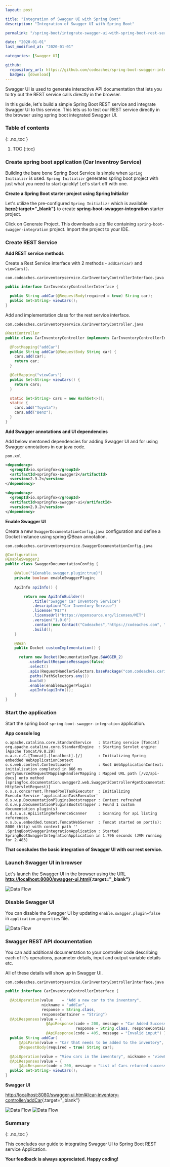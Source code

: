 ```yaml
---
layout: post

title: "Integration of Swagger UI with Spring Boot"
description: "Integration of Swagger UI with Spring Boot"

permalink: "/spring-boot/integrate-swagger-ui-with-spring-boot-rest-services"

date: "2020-01-01"
last_modified_at: "2020-01-01"

categories: [Swagger UI]

github:
  repository_url: https://github.com/codeaches/spring-boot-swagger-integration
  badges: [download]
---
```


Swagger UI is used to generate interactive API documentation that lets you to try out the REST service calls directly in the browser.

In this guide, let's build a simple Spring Boot REST service and integrate Swagger UI to this service. This lets us to test our REST service directly in the browser using spring boot integrated Swagger UI.<!-- excerpt end -->

### **Table of contents**
{: .no_toc }

1. TOC
{:toc}

### **Create spring boot application (Car Inventroy Service)**

Building the bare bone Spring Boot Service is simple when `Spring Initializr` is used. `Spring Initializr` generates spring boot project with just what you need to start quickly! Let's start off with one.

**Create a Spring Boot starter project using Spring Initializr**

Let's utilize the pre-configured `Spring Initializr` which is available **[here](https://start.spring.io/#!type=maven-project&language=java&platformVersion=2.2.4.RELEASE&packaging=jar&jvmVersion=13&groupId=com.codeaches&artifactId=spring-boot-swagger-integration&name=spring-boot-swagger-integration&description=demo%20project%20for%20spring%20boot&packageName=com.codeaches.carinventoryservice&dependencies=web){:target="_blank"}** to create **spring-boot-swagger-integration** starter project.

Click on Generate Project. This downloads a zip file containing `spring-boot-swagger-integration` project. Import the project to your IDE.

### **Create REST Service**

**Add REST service methods**

Create a Rest Service interface with 2 methods - `addCar(car)` and `viewCars()`.

`com.codeaches.carinventoryservice.CarInventoryControllerInterface.java`

```java
public interface CarInventoryControllerInterface {

  public String addCar(@RequestBody(required = true) String car);
  public Set<String> viewCars();
}
```

Add and implementation class for the rest service interface.

`com.codeaches.carinventoryservice.CarInventoryController.java`

```java
@RestController
public class CarInventoryController implements CarInventoryControllerInterface {

  @PostMapping("addCar")
  public String addCar(@RequestBody String car) {
    cars.add(car);
    return car;
  }

  @GetMapping("viewCars")
  public Set<String> viewCars() {
    return cars;
  }

  static Set<String> cars = new HashSet<>();
  static {
    cars.add("Toyota");
    cars.add("Benz");
  }
}
```

**Add Swagger annotations and UI dependencies**

Add below mentoned dependencies for adding Swagger UI and for using Swagger annotations in our java code.

`pom.xml`

```xml
<dependency>
  <groupId>io.springfox</groupId>
  <artifactId>springfox-swagger2</artifactId>
  <version>2.9.2</version>
</dependency>

<dependency>
  <groupId>io.springfox</groupId>
  <artifactId>springfox-swagger-ui</artifactId>
  <version>2.9.2</version>
</dependency>
```

**Enable Swagger UI**

Create a new `SwaggerDocumentationConfig.java` configuration  and define a Docket instance using spring @Bean annotation.

`com.codeaches.carinventoryservice.SwaggerDocumentationConfig.java`

```java
@Configuration
@EnableSwagger2
public class SwaggerDocumentationConfig {

    @Value("${enable.swagger.plugin:true}")
    private boolean enableSwaggerPlugin;
  
    ApiInfo apiInfo() {

        return new ApiInfoBuilder()
            .title("Swagger Car Inventory Service")
            .description("Car Inventory Service")
            .license("MIT")
            .licenseUrl("https://opensource.org/licenses/MIT")
            .version("1.0.0")
            .contact(new Contact("Codeaches","https://codeaches.com", "pavan@codeaches.com"))
            .build();
    }

    @Bean
    public Docket customImplementation() {

      return new Docket(DocumentationType.SWAGGER_2)
          .useDefaultResponseMessages(false)
          .select()
          .apis(RequestHandlerSelectors.basePackage("com.codeaches.carinventoryservice"))
          .paths(PathSelectors.any())
          .build()
          .enable(enableSwaggerPlugin)
          .apiInfo(apiInfo());
    }
}
```

### **Start the application**

Start the spring boot `spring-boot-swagger-integration` application. 

**App console log**

```
o.apache.catalina.core.StandardService   : Starting service [Tomcat]
org.apache.catalina.core.StandardEngine  : Starting Servlet engine: [Apache Tomcat/9.0.29]
o.a.c.c.C.[Tomcat].[localhost].[/]       : Initializing Spring embedded WebApplicationContext
o.s.web.context.ContextLoader            : Root WebApplicationContext: initialization completed in 866 ms
pertySourcedRequestMappingHandlerMapping : Mapped URL path [/v2/api-docs] onto method [springfox.documentation.swagger2.web.Swagger2Controller#getDocumentation(String, HttpServletRequest)]
o.s.s.concurrent.ThreadPoolTaskExecutor  : Initializing ExecutorService 'applicationTaskExecutor'
d.s.w.p.DocumentationPluginsBootstrapper : Context refreshed
d.s.w.p.DocumentationPluginsBootstrapper : Found 1 custom documentation plugin(s)
s.d.s.w.s.ApiListingReferenceScanner     : Scanning for api listing references
o.s.b.w.embedded.tomcat.TomcatWebServer  : Tomcat started on port(s): 8080 (http) with context path ''
.SpringBootSwaggerIntegrationApplication : Started SpringBootSwaggerIntegrationApplication in 1.796 seconds (JVM running for 2.483)
```

**That concludes the basic integration of Swagger UI with our rest service.**

### **Launch Swagger UI in browser**

Let's launch the Swagger UI in the browser using the URL **[http://localhost:8080/swagger-ui.html](http://localhost:8080/swagger-ui.html){:target="_blank"}**

![Data Flow](/assets/images/posts/swagger/swagger-ui-basic-page.png)

### **Disable Swagger UI** 

You can disable the Swagger UI by updating `enable.swagger.plugin=false` in `application.properties` file.

![Data Flow](/assets/images/posts/swagger/swagger-ui-basic-page-disabled.png)

### **Swagger REST API documentation** 

You can add additional documentation to your controller code describing each of it's operations, parameter details, input and output variable details etc.

All of these details will show up in Swagger UI.

`com.codeaches.carinventoryservice.CarInventoryControllerInterface.java`

```java
public interface CarInventoryControllerInterface {

  @ApiOperation(value    = "Add a new car to the inventory", 
                nickname = "addCar", 
                response = String.class, 
                responseContainer = "String")
  @ApiResponses(value = {
                  @ApiResponse(code = 200, message = "Car Added Successfully", 
                               response = String.class, responseContainer = "String"),
                  @ApiResponse(code = 405, message = "Invalid input") })
  public String addCar(
      @ApiParam(value = "Car that needs to be added to the inventory", required = true) 
      @RequestBody(required = true) String car);

  @ApiOperation(value = "View cars in the inventory", nickname = "viewCars", response = Set.class, responseContainer = "Set<String>")
  @ApiResponses(value = {
      @ApiResponse(code = 200, message = "List of Cars returned successfully", response = Set.class, responseContainer = "Set<String>") })
  public Set<String> viewCars();
}
```
**Swagger UI**

[http://localhost:8080/swagger-ui.html#/car-inventory-controller/addCar](http://localhost:8080/swagger-ui.html#/car-inventory-controller/addCar){:target="_blank"}

![Data Flow](/assets/images/posts/swagger/addCar_request_ui.png)
![Data Flow](/assets/images/posts/swagger/addCar_response_ui.png)

### **Summary**
{: .no_toc }

This concludes our guide to integrating Swagger UI to Spring Boot REST service Application.

**Your feedback is always appreciated. Happy coding!**
